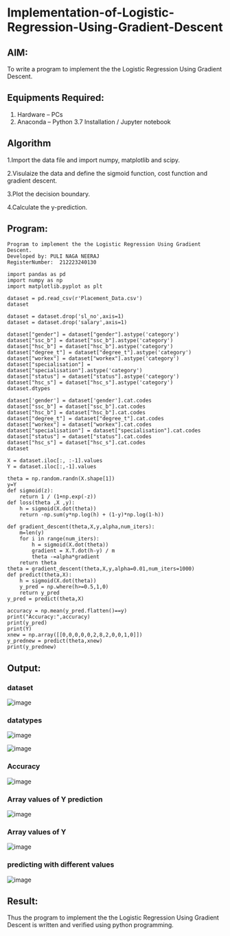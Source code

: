 # Implementation-of-Logistic-Regression-Using-Gradient-Descent

## AIM:
To write a program to implement the the Logistic Regression Using Gradient Descent.

## Equipments Required:
1. Hardware – PCs
2. Anaconda – Python 3.7 Installation / Jupyter notebook

## Algorithm
1.Import the data file and import numpy, matplotlib and scipy.

2.Visulaize the data and define the sigmoid function, cost function and gradient descent.

3.Plot the decision boundary.

4.Calculate the y-prediction.

## Program:
```
Program to implement the the Logistic Regression Using Gradient Descent.
Developed by: PULI NAGA NEERAJ
RegisterNumber:  212223240130
```
```
import pandas as pd
import numpy as np
import matplotlib.pyplot as plt

dataset = pd.read_csv(r'Placement_Data.csv')
dataset

dataset = dataset.drop('sl_no',axis=1)
dataset = dataset.drop('salary',axis=1)

dataset["gender"] = dataset["gender"].astype('category')
dataset["ssc_b"] = dataset["ssc_b"].astype('category')
dataset["hsc_b"] = dataset["hsc_b"].astype('category')
dataset["degree_t"] = dataset["degree_t"].astype('category')
dataset["workex"] = dataset["workex"].astype('category')
dataset["specialisation"] = dataset["specialisation"].astype('category')
dataset["status"] = dataset["status"].astype('category')
dataset["hsc_s"] = dataset["hsc_s"].astype('category')
dataset.dtypes

dataset['gender'] = dataset['gender'].cat.codes
dataset["ssc_b"] = dataset["ssc_b"].cat.codes
dataset["hsc_b"] = dataset["hsc_b"].cat.codes
dataset["degree_t"] = dataset["degree_t"].cat.codes
dataset["workex"] = dataset["workex"].cat.codes
dataset["specialisation"] = dataset["specialisation"].cat.codes
dataset["status"] = dataset["status"].cat.codes
dataset["hsc_s"] = dataset["hsc_s"].cat.codes
dataset

X = dataset.iloc[:, :-1].values
Y = dataset.iloc[:,-1].values

theta = np.random.randn(X.shape[1])
y=Y
def sigmoid(z):
    return 1 / (1+np.exp(-z))
def loss(theta ,X ,y):
    h = sigmoid(X.dot(theta))
    return -np.sum(y*np.log(h) + (1-y)*np.log(1-h))

def gradient_descent(theta,X,y,alpha,num_iters):
    m=len(y)
    for i in range(num_iters):
        h = sigmoid(X.dot(theta))
        gradient = X.T.dot(h-y) / m
        theta -=alpha*gradient
    return theta
theta = gradient_descent(theta,X,y,alpha=0.01,num_iters=1000)
def predict(theta,X):
    h = sigmoid(X.dot(theta))
    y_pred = np.where(h>=0.5,1,0)
    return y_pred
y_pred = predict(theta,X)

accuracy = np.mean(y_pred.flatten()==y)
print("Accuracy:",accuracy)
print(y_pred)
print(Y)
xnew = np.array([[0,0,0,0,0,2,8,2,0,0,1,0]])
y_prednew = predict(theta,xnew)
print(y_prednew)
```

## Output:
### dataset
![image](https://github.com/Abburehan/-Implementation-of-Logistic-Regression-Using-Gradient-Descent/assets/138849336/f84e604c-4d6c-414b-876a-1fae46a63caf)

### datatypes
![image](https://github.com/Abburehan/-Implementation-of-Logistic-Regression-Using-Gradient-Descent/assets/138849336/e869aa31-8dd7-4ba3-9267-e3ed06df1120)

![image](https://github.com/Abburehan/-Implementation-of-Logistic-Regression-Using-Gradient-Descent/assets/138849336/7564e5c0-bca9-4a83-80af-9426f3169fd0)

### Accuracy
![image](https://github.com/Abburehan/-Implementation-of-Logistic-Regression-Using-Gradient-Descent/assets/138849336/e4eceefe-69de-4d45-8846-7b1cd759c52d)

### Array values of Y prediction
![image](https://github.com/Abburehan/-Implementation-of-Logistic-Regression-Using-Gradient-Descent/assets/138849336/dd1b2004-ee7e-43ae-8558-38bf8b201f3c)

### Array values of Y
![image](https://github.com/Abburehan/-Implementation-of-Logistic-Regression-Using-Gradient-Descent/assets/138849336/fddc5cb3-3ad0-4484-8423-44b304e13db8)

### predicting with different values
![image](https://github.com/Abburehan/-Implementation-of-Logistic-Regression-Using-Gradient-Descent/assets/138849336/334f4ce9-1809-4eb8-85cd-6d2cbc4266ef)

## Result:
Thus the program to implement the the Logistic Regression Using Gradient Descent is written and verified using python programming.
